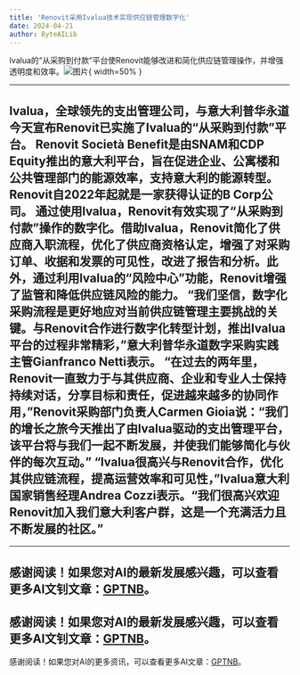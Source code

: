 ```yaml
---
title: 'Renovit采用Ivalua技术实现供应链管理数字化'
date: 2024-04-21
author: ByteAILib
---
```


Ivalua的“从采购到付款”平台使Renovit能够改进和简化供应链管理操作，并增强透明度和效率。![图片](https://ai-techpark.com/wp-content/uploads/2020/06/Buyer-Guide-500x281-1.jpg){ width=50% }

---

Ivalua，全球领先的支出管理公司，与意大利普华永道今天宣布Renovit已实施了Ivalua的“从采购到付款”平台。
Renovit Società Benefit是由SNAM和CDP Equity推出的意大利平台，旨在促进企业、公寓楼和公共管理部门的能源效率，支持意大利的能源转型。Renovit自2022年起就是一家获得认证的B Corp公司。
通过使用Ivalua，Renovit有效实现了“从采购到付款”操作的数字化。借助Ivalua，Renovit简化了供应商入职流程，优化了供应商资格认定，增强了对采购订单、收据和发票的可见性，改进了报告和分析。此外，通过利用Ivalua的“风险中心”功能，Renovit增强了监管和降低供应链风险的能力。
“我们坚信，数字化采购流程是更好地应对当前供应链管理主要挑战的关键。与Renovit合作进行数字化转型计划，推出Ivalua平台的过程非常精彩，”意大利普华永道数字采购实践主管Gianfranco Netti表示。
“在过去的两年里，Renovit一直致力于与其供应商、企业和专业人士保持持续对话，分享目标和责任，促进越来越多的协同作用，”Renovit采购部门负责人Carmen Gioia说：“我们的增长之旅今天推出了由Ivalua驱动的支出管理平台，该平台将与我们一起不断发展，并使我们能够简化与伙伴的每次互动。”
“Ivalua很高兴与Renovit合作，优化其供应链流程，提高运营效率和可见性，”Ivalua意大利国家销售经理Andrea Cozzi表示。“我们很高兴欢迎Renovit加入我们意大利客户群，这是一个充满活力且不断发展的社区。”
---

---
感谢阅读！如果您对AI的最新发展感兴趣，可以查看更多AI文钊文章：[GPTNB](https://gptnb.com)。
---
感谢阅读！如果您对AI的最新发展感兴趣，可以查看更多AI文钊文章：[GPTNB](https://gptnb.com)。
---
感谢阅读！如果您对AI的更多资讯，可以查看更多AI文章：[GPTNB](https://gptnb.com)。